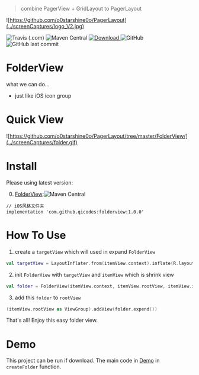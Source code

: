 > combine PagerView + GridLayout to PagerLayout

![https://github.com/o0starshine0o/PagerLayout](../screenCaptures/logo_V2.jpg)

![Travis (.com)](https://img.shields.io/travis/com/o0starshine0o/PagerLayout)
![Maven Central](https://img.shields.io/maven-central/v/com.github.qicodes/folderview)
[ ![Download](https://api.bintray.com/packages/beijingqicode/maven/FolderView/images/download.svg) ](https://bintray.com/beijingqicode/maven/FolderView/_latestVersion)
![GitHub](https://img.shields.io/github/license/o0starshine0o/PagerLayout)
![GitHub last commit](https://img.shields.io/github/last-commit/o0starshine0o/PagerLayout)

# FolderView

what we can do...
* just like iOS icon group

# Quick View

![https://github.com/o0starshine0o/PagerLayout/tree/master/FolderView/](../screenCaptures/folder.gif)

# Install
Please using latest version:

0. [FolderView](https://github.com/o0starshine0o/PagerLayout/tree/master/FolderView/):![Maven Central](https://img.shields.io/maven-central/v/com.github.qicodes/folderview)

```
// iOS风格文件夹
implementation 'com.github.qicodes:folderview:1.0.0'
```

# How To Use

1. create a `targetView` which will used in expand `FolderView`
```kotlin
val targetView = LayoutInflater.from(itemView.context).inflate(R.layout.folder, itemView.rootView as ViewGroup, false)
```
2. init `FolderView` with `targetView` and `itemView` which is shrink view 
```kotlin
val folder = FolderView(itemView.context, itemView.rootView, itemView.iconView, targetView)
```
3. add this `folder` to `rootView`
```kotlin
(itemView.rootView as ViewGroup).addView(folder.expend())
```

That's all!
Enjoy this easy folder view.


# Demo
This project can be run if download.
The main code in [Demo](https://github.com/o0starshine0o/PagerLayout/blob/master/app/src/main/java/com/abelhu/SlideAdapter.kt) in `createFolder` function.
